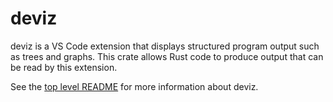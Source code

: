 # deviz

deviz is a VS Code extension that displays structured program output such as trees and graphs.
This crate allows Rust code to produce output that can be read by this extension.

See the [top level README](https://github.com/branpk/deviz) for more information about deviz.
